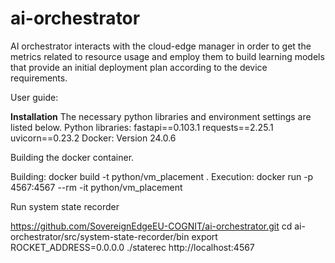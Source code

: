 # ai-orchestrator
AI orchestrator interacts with the cloud-edge manager in order to get the metrics related to resource usage and employ them to build learning models that provide an initial deployment plan according to the device requirements.

User guide:

**Installation**
The necessary python libraries and environment settings are listed below.
Python libraries:
fastapi==0.103.1
requests==2.25.1
uvicorn==0.23.2
Docker: Version 24.0.6

Building the docker container.

Building: docker build -t python/vm_placement .
Execution: docker run -p 4567:4567 --rm -it python/vm_placement

Run system state recorder

https://github.com/SovereignEdgeEU-COGNIT/ai-orchestrator.git
cd ai-orchestrator/src/system-state-recorder/bin
export ROCKET_ADDRESS=0.0.0.0
./staterec http://localhost:4567
